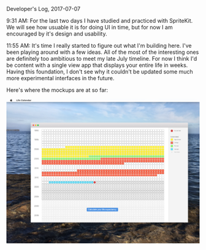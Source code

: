 Developer's Log, 2017-07-07

9:31 AM: For the last two days I have studied and practiced with SpriteKit. We will see how usuable it is for doing UI in time, but for now I am encouraged by it's design and usability.

11:55 AM: It's time I really started to figure out what I'm building here. I've been playing around with a few ideas. All of the most of the interesting ones are definitely too ambitious to meet my late July timeline. For now I think I'd be content with a single view app that displays your entire life in weeks. Having this foundation, I don't see why it couldn't be updated some much more experimental interfaces in the future.

Here's where the mockups are at so far:

![Basic "Life In Weeks" Idea](../Screenshots%20and%20mockups/Mockup%202%20-%20Basic%20%22Life%20In%20Weeks%22%20Idea.png)
